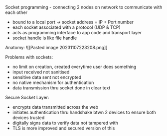 Socket programming - connecting 2 nodes on network to communicate with each other
- bound to a local port -> socket address = IP + Port number
- each socket associated with a protocol (UDP & TCP)
- acts as programming interface to app code and transport layer
- socket handle is like file handle

Anatomy:
![[Pasted image 20231107223208.png]]

Problems with sockets:
- no limit on creation, created everytime user does something
- input received not sanitised
- sensitive data sent not encrypted
- no native mechanism for authentication
- data transmission thru socket done in clear text

Secure Socket Layer:
- encrypts data transmitted across the web
- initiates authentication thru handshake btwn 2 devices to ensure both devices trusted
- digitally signs data to verify data not tampered with
- TLS is more improved and secured version of this
